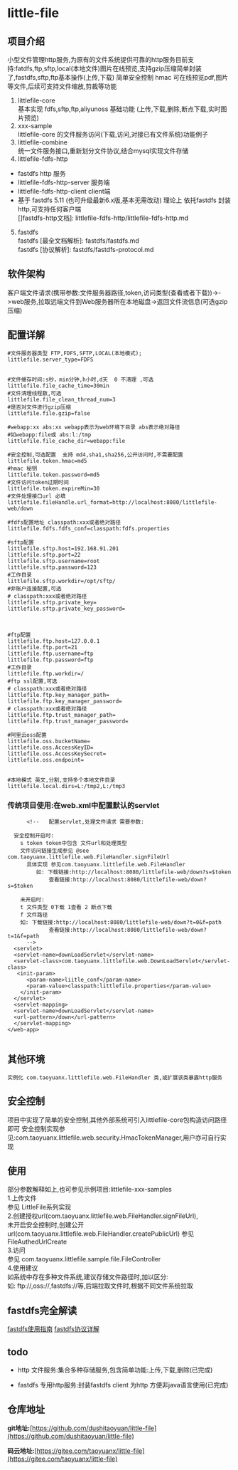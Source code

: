 # little-file

## 项目介绍
小型文件管理http服务,为原有的文件系统提供可靠的http服务目前支持:fatdfs,ftp,sftp,local(本地文件)图片在线预览,支持gzip压缩简单封装了,fastdfs,sftp,ftp基本操作(上传,下载)
简单安全控制 hmac
可在线预览pdf,图片等文件,后续可支持文件缩放,剪裁等功能

1. littlefile-core  
基本实现 fdfs,sftp,ftp,aliyunoss 基础功能 (上传,下载,删除,断点下载,实时图片预览)
2. xxx-sample   
littlefile-core 的文件服务访问(下载,访问,对接已有文件系统)功能例子
3. littlefile-combine  
统一文件服务接口,重新划分文件协议,结合mysql实现文件存储
4. littlefile-fdfs-http  
 - fastdfs http 服务 
 - littlefile-fdfs-http-server 服务端
 - littlefile-fdfs-http-client client端
 - 基于 fastdfs 5.11 (也可升级最新6.x版,基本无需改动)
 理论上 依托fastdfs  封装http,可支持任何客户端   
   []fastdfs-http文档]: littlefile-fdfs-http/littlefile-fdfs-http.md  
 
5. fastdfs   
fastdfs [最全文档解析]: fastdfs/fastdfs.md    
fastdfs [协议解析]: fastdfs/fastdfs-protocol.md  
 
## 软件架构
客户端文件请求(携带参数:文件服务器路径,token,访问类型(查看或者下载))->->web服务,拉取远端文件到Web服务器所在本地磁盘->返回文件流信息(可选gzip压缩)

## 配置详解
```
#文件服务器类型 FTP,FDFS,SFTP,LOCAL(本地模式);
littlefile.server_type=FDFS


#文件缓存时间:s秒，min分钟,h小时,d天  0 不清理 ,可选
littlefile.file_cache_time=30min
#文件清理线程数,可选
littlefile.file_clean_thread_num=3
#是否对文件进行gzip压缩
littlefile.file.gzip=false

#webapp:xx abs:xx webapp表示为web环境下目录 abs表示绝对路径
#如webapp:file或 abs:l:/tmp
littlefile.file_cache_dir=webapp:file

#安全控制,可选配置  支持 md4,sha1,sha256,公开访问时,不需要配置
littlefile.token.hmac=md5
#hmac 秘钥
littlefile.token.password=md5
#文件访问token过期时间
littlefile.token.expireMin=30
#文件处理接口url 必填
littlefile.fileHandle.url_format=http://localhost:8080/littlefile-web/down

#fdfs配置地址 classpath:xxx或者绝对路径
littlefile.fdfs.fdfs_conf=classpath:fdfs.properties

#sftp配置 
littlefile.sftp.host=192.168.91.201
littlefile.sftp.port=22
littlefile.sftp.username=root
littlefile.sftp.password=123
#工作目录
littlefile.sftp.workdir=/opt/sftp/
#非账户连接配置,可选
# classpath:xxx或者绝对路径
littlefile.sftp.private_key=
littlefile.sftp.private_key_password=



#ftp配置
littlefile.ftp.host=127.0.0.1
littlefile.ftp.port=21
littlefile.ftp.username=ftp
littlefile.ftp.password=ftp
#工作目录
littlefile.ftp.workdir=/
#ftp ssl配置,可选
# classpath:xxx或者绝对路径
littlefile.ftp.key_manager_path=
littlefile.ftp.key_manager_password=
# classpath:xxx或者绝对路径
littlefile.ftp.trust_manager_path=
littlefile.ftp.trust_manager_password=

#阿里云oss配置
littlefile.oss.bucketName=
littlefile.oss.AccessKeyID=
littlefile.oss.AccessKeySecret=
littlefile.oss.endpoint=


#本地模式 英文,分割,支持多个本地文件目录
littlefile.local.dirs=L:/tmp2,L:/tmp3
```
### 传统项目使用:在web.xml中配置默认的servlet
```
      <!--   配置servlet,处理文件请求 需要参数:
  
  安全控制开启时:
    s token token中包含 文件url和处理类型
    文件访问链接生成参见 @see com.taoyuanx.littlefile.web.FileHandler.signFileUrl
      具体实现 参见com.taoyuanx.littlefile.web.FileHandler
     	 如: 下载链接:http://localhost:8080/littlefile-web/down?s=$token
     		 查看链接:http://localhost:8080/littlefile-web/down?s=$token
  
    未开启时:
    t 文件类型 0下载 1查看 2 断点下载
    f 文件路径
    如: 下载链接:http://localhost:8080/littlefile-web/down?t=0&f=path
     		 查看链接:http://localhost:8080/littlefile-web/down?t=1&f=path
      -->
  <servlet>
  <servlet-name>downLoadServlet</servlet-name>
  <servlet-class>com.taoyuanx.littlefile.web.DownLoadServlet</servlet-class>
   <init-param>
      <param-name>liitle_conf</param-name>
      <param-value>classpath:littlefile.properties</param-value>
    </init-param>
  </servlet>
  <servlet-mapping>
  <servlet-name>downLoadServlet</servlet-name>
  <url-pattern>/down</url-pattern>
  </servlet-mapping>
</web-app>


```


## 其他环境
```
实例化 com.taoyuanx.littlefile.web.FileHandler 类,或扩展该类暴露http服务

```

## 安全控制
项目中实现了简单的安全控制,其他外部系统可引入littlefile-core包构造访问路径即可
安全控制实现参见:com.taoyuanx.littlefile.web.security.HmacTokenManager,用户亦可自行实现

## 使用
部分参数解释如上,也可参见示例项目:littlefile-xxx-samples<br/>
1.上传文件<br/>
参见 LittleFile系列实现<br/>
2.创建授权url(com.taoyuanx.littlefile.web.FileHandler.signFileUrl),<br/>
未开启安全控制时,创建公开url(com.taoyuanx.littlefile.web.FileHandler.createPublicUrl)
参见 FileAuthedUrlCreate<br/>
3.访问<br/>
参见 com.taoyuanx.littlefile.sample.file.FileController<br/>
4.使用建议<br/>
如系统中存在多种文件系统,建议存储文件路径时,加以区分:<br/>
如: ftp://,oss://,fastdfs://等,后端拉取文件时,根据不同文件系统拉取<br/>


## fastdfs完全解读

[fastdfs使用指南](fastdfs/fastdfs.md)
[fastdfs协议详解](fastdfs/fastdfs-protocol.md)

## todo
- http 文件服务:集合多种存储服务,包含简单功能:上传,下载,删除(已完成)

- fastdfs 专用http服务:封装fastdfs client 为http 方便非java语言使用(已完成)

## 仓库地址

**git地址:**[https://github.com/dushitaoyuan/little-file](https://github.com/dushitaoyuan/little-file)



**码云地址:**[https://gitee.com/taoyuanx/little-file](https://gitee.com/taoyuanx/little-file) 
